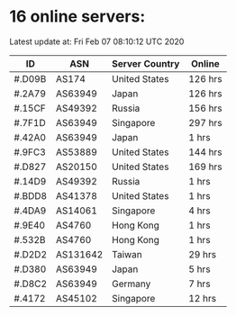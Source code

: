 # 16 online servers:

Latest update at: Fri Feb 07 08:10:12 UTC 2020

| ID | ASN | Server Country | Online |
| -- | --- | -------------- | ------ |
| #.D09B | AS174 | United States | 126 hrs |
| #.2A79 | AS63949 | Japan | 126 hrs |
| #.15CF | AS49392 | Russia | 156 hrs |
| #.7F1D | AS63949 | Singapore | 297 hrs |
| #.42A0 | AS63949 | Japan | 1 hrs |
| #.9FC3 | AS53889 | United States | 144 hrs |
| #.D827 | AS20150 | United States | 169 hrs |
| #.14D9 | AS49392 | Russia | 1 hrs |
| #.BDD8 | AS41378 | United States | 1 hrs |
| #.4DA9 | AS14061 | Singapore | 4 hrs |
| #.9E40 | AS4760 | Hong Kong | 1 hrs |
| #.532B | AS4760 | Hong Kong | 1 hrs |
| #.D2D2 | AS131642 | Taiwan | 29 hrs |
| #.D380 | AS63949 | Japan | 5 hrs |
| #.D8C2 | AS63949 | Germany | 7 hrs |
| #.4172 | AS45102 | Singapore | 12 hrs |

